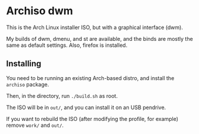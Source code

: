# Archiso dwm

This is the Arch Linux installer ISO, but with a graphical interface (dwm).

My builds of dwm, dmenu, and st are available, and the binds are mostly the same as default settings.
Also, firefox is installed.

## Installing
You need to be running an existing Arch-based distro, and install the `archiso` package.

Then, in the directory, run `./build.sh` as root.

The ISO will be in `out/`, and you can install it on an USB pendrive.


If you want to rebuild the ISO (after modifying the profile, for example) remove `work/` and `out/`.
